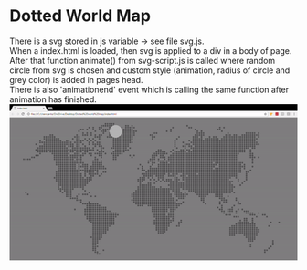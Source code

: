 # Dotted World Map

There is a svg stored in js variable -> see file svg.js. <br>
When a index.html is loaded, then svg is applied to a div in a body of page. <br>
After that function animate() from svg-script.js is called where random circle from 
svg is chosen and custom style (animation, radius of circle and grey color) is added in pages head.<br>
There is also 'animationend' event which is calling the same function after animation has finished.<br>
<img src="screen.gif"/>
